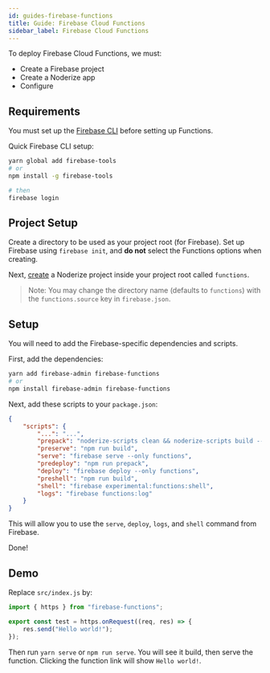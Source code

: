 ```yaml
---
id: guides-firebase-functions
title: Guide: Firebase Cloud Functions
sidebar_label: Firebase Cloud Functions
---
```


To deploy Firebase Cloud Functions, we must:

* Create a Firebase project
* Create a Noderize app
* Configure

## Requirements

You must set up the [Firebase CLI](https://github.com/firebase/firebase-tools) before setting up Functions.

Quick Firebase CLI setup:

```bash
yarn global add firebase-tools
# or
npm install -g firebase-tools

# then
firebase login
```

## Project Setup

Create a directory to be used as your project root (for Firebase). Set up Firebase using `firebase init`, and **do not** select the Functions options when creating.

Next, [create](create.md) a Noderize project inside your project root called `functions`.

> Note: You may change the directory name (defaults to `functions`) with the `functions.source` key in `firebase.json`.

## Setup

You will need to add the Firebase-specific dependencies and scripts.

First, add the dependencies:

```bash
yarn add firebase-admin firebase-functions
# or
npm install firebase-admin firebase-functions
```

Next, add these scripts to your `package.json`:

```json
{
    "scripts": {
        "...": "...",
		"prepack": "noderize-scripts clean && noderize-scripts build --env production",
		"preserve": "npm run build",
		"serve": "firebase serve --only functions",
		"predeploy": "npm run prepack",
		"deploy": "firebase deploy --only functions",
        "preshell": "npm run build",
        "shell": "firebase experimental:functions:shell",
        "logs": "firebase functions:log"
    }
}
```

This will allow you to use the `serve`, `deploy`, `logs`, and `shell` command from Firebase.

Done!

## Demo

Replace `src/index.js` by:

```js
import { https } from "firebase-functions";

export const test = https.onRequest((req, res) => {
	res.send("Hello world!");
});
```

Then run `yarn serve` or `npm run serve`. You will see it build, then serve the function. Clicking the function link will show `Hello world!`.
